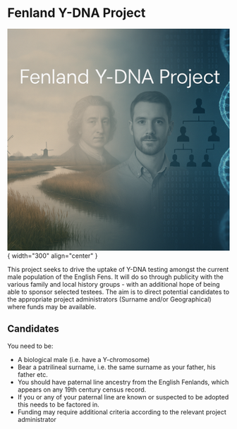 # Fenland Y-DNA Project

![Logo](img/fenland-banner-1.png){ width="300" align="center" }

This project seeks to drive the uptake of Y-DNA testing amongst the current male population of the English Fens. It will do so through publicity with the various family and local history groups - with an additional hope of being able to sponsor selected testees. The aim is to direct potential candidates to the appropriate project administrators (Surname and/or Geographical) where funds may be available.

## Candidates

You need to be:

 * A biological male (i.e. have a Y-chromosome) 
 * Bear a patrilineal surname, i.e. the same surname as your father, his father etc.
 * You should have paternal line ancestry from the English Fenlands, which appears on any 19th century census record.
 * If you or any of your paternal line are known or suspected to be adopted this needs to be factored in. 
 * Funding may require additional criteria according to the relevant project administrator


##



